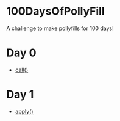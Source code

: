 # 100DaysOfPollyFill
A challenge to make pollyfills for 100 days!

# Day 0
* [call()](Day%200%20(0%20is%20the%20new%201)/call.js)

# Day 1
* [apply()](Day%201/apply.js)